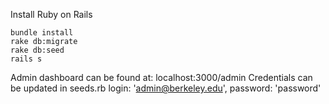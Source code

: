 Install Ruby on Rails

    bundle install
    rake db:migrate
    rake db:seed
    rails s

Admin dashboard can be found at: localhost:3000/admin
Credentials can be updated in seeds.rb
login: 'admin@berkeley.edu', password: 'password'
